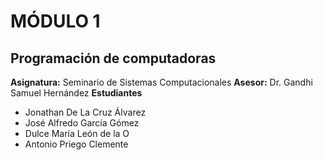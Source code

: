# MÓDULO 1 
## Programación de computadoras
**Asignatura:** Seminario de Sistemas Computacionales
**Asesor:** Dr. Gandhi Samuel Hernández 
**Estudiantes** 
- Jonathan De La Cruz Álvarez
- José Alfredo García Gómez
- Dulce María León de la O
- Antonio Priego Clemente
